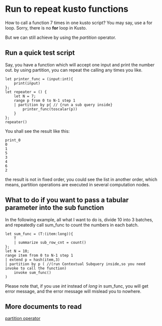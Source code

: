 # Run to repeat kusto functions

How to call a function 7 times in one kusto script? You may say, use a for loop. Sorry, there is no **for** loop in Kusto. 

But we can still achieve by using the *partition* operator.

## Run a quick test script

Say, you have a function which will accept one input and print the number out. by using partition, you can repeat the calling any times you like. 

```kusto
let printer_func = (input:int){
    print(input)
};
let repeater = () {
    let N = 7;
    range p from 0 to N-1 step 1
    | partition by p{ // {run a sub query inside} 
        printer_func(toscalar(p))
    }
};
repeater()
```

You shall see the result like this: 
```
print_0
0
1
5
3
4
6
2
```
the result is not in fixed order, you could see the list in another order, which means, partition operations are executed in several computation nodes.

## What to do if you want to pass a tabular parameter into the sub function

In the following example, all what I want to do is, divide 10 into 3 batches, and repeatedly call sum_func to count the numbers in each batch. 

```kusto 
let sum_func = (T:(item:long)){
    T
    | summarize sub_row_cnt = count()
};
let N = 10;
range item from 0 to N-1 step 1
| extend p = hash(item,3)
| partition by p ( //(run Contextual Subquery inside,so you need invoke to call the function)
    invoke sum_func()
)
```

Please note that, if you use *int* instead of *long* in sum_func, you will get error message, and the error message will mislead you to nowhere. 

## More documents to read 

[partition operator](https://docs.microsoft.com/en-us/azure/data-explorer/kusto/query/partitionoperator)
